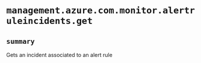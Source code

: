 # `management.azure.com.monitor.alertruleincidents.get`

## `summary`
Gets an incident associated to an alert rule


